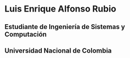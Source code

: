# Luis Enrique Alfonso Rubio
## Estudiante de Ingeniería de Sistemas y Computación
## Universidad Nacional de Colombia
